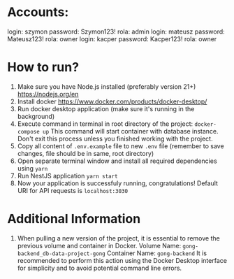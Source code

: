 # Accounts:
login: szymon password: Szymon123! rola: admin
login: mateusz password: Mateusz123! rola: owner
login: kacper password: Kacper123! rola: owner

# How to run?
1. Make sure you have Node.js installed (preferably version 21+)
   https://nodejs.org/en
2. Install docker
   https://www.docker.com/products/docker-desktop/
3. Run docker desktop application (make sure it's running in the background)
4. Execute command in terminal in root directory of the project:
   `docker-compose up`
   This command will start container with database instance.
   Don't exit this process unless you finished working with the project.
5. Copy all content of `.env.example` file to new `.env` file (remember to save changes, file should be in same, root directory)
6. Open separate terminal window and install all required dependencies using
   `yarn`
7. Run NestJS application
   `yarn start`
8. Now your application is successfuly running, congratulations!
   Default URI for API requests is `localhost:3030`

# Additional Information
1. When pulling a new version of the project, it is essential to remove the previous volume and container in Docker.
   Volume Name: `gong-backend_db-data-project-gong`
   Container Name: `gong-backend`
   It is recommended to perform this action using the Docker Desktop interface for simplicity and to avoid potential command line errors.
